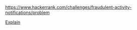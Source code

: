 https://www.hackerrank.com/challenges/fraudulent-activity-notifications/problem

[Explain](https://www.hackerrank.com/challenges/fraudulent-activity-notifications/forum/comments/705459)

